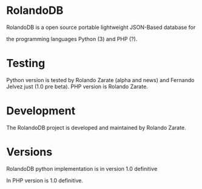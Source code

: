 # RolandoDB
RolandoDB is a open source portable lightweight JSON-Based database for 

the programming languages Python (3) and PHP (?).

# Testing
Python version is tested by Rolando Zarate (alpha and news) and Fernando Jelvez just (1.0 pre beta).
PHP version is Rolando Zarate.

# Development
The RolandoDB project is developed and maintained
by Rolando Zarate.

# Versions
RolandoDB python implementation is in version 1.0 definitive

In PHP version is 1.0 definitive.

